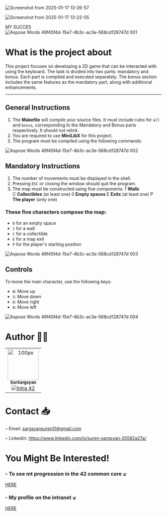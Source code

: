![Screenshot from 2025-01-17 13-26-57](https://github.com/user-attachments/assets/db8f1afd-d4a8-41f8-a8ae-46575c75a052)


![Screenshot from 2025-01-17 13-22-05](https://github.com/user-attachments/assets/c099f293-6afa-44ee-b290-62824fdd83c5)

MY SUCCES   
![Aspose Words 49f45f4d-15e7-4b3c-ac3e-568cd128747d 001](https://github.com/user-attachments/assets/65c2ea37-cc41-4734-b1d8-d38d5db9b45f)


# What is the project about

This project focuses on developing a 2D game that can be interacted with using the keyboard. The task is divided into two parts: mandatory and bonus. Each part is compiled and executed separately. The bonus section includes the same features as the mandatory part, along with additional enhancements.

---

## General Instructions

1. The **Makefile** will compile your source files. It must include rules for `all` and `bonus`, corresponding to the Mandatory and Bonus parts respectively. It should not relink.
2. You are required to use **MiniLibX** for this project.
3. The program must be compiled using the following commands:

![Aspose Words 49f45f4d-15e7-4b3c-ac3e-568cd128747d 002](https://github.com/user-attachments/assets/7cebe4f9-a2bf-4461-a914-a039b08176f4)


## Mandatory Instructions

1. The number of movements must be displayed in the shell.
2. Pressing `ESC` or closing the window should quit the program.
3. The map must be constructed using five components:
   1 **Walls**                                             
   C **Collectibles** (at least one)
   0 **Empty spaces**
   E **Exits** (at least one)
   P **The player** (only one)

### These five characters compose the map:

- `0` for an empty space
- `1` for a wall
- `C` for a collectible
- `E` for a map exit
- `P` for the player's starting position

![Aspose Words 49f45f4d-15e7-4b3c-ac3e-568cd128747d 003](https://github.com/user-attachments/assets/3e956fc4-211f-47e1-8481-da4e6ea1878e)


## Controls

To move the main character, use the following keys:

- `W`: Move up
- `S`: Move down
- `D`: Move right
- `A`: Move left


![Aspose Words 49f45f4d-15e7-4b3c-ac3e-568cd128747d 004](https://github.com/user-attachments/assets/a9cba532-c5d6-436c-a76e-25bded272bfe)

# Author ✍🏼

<table>
  <tr>
    <td align="center"><a href="[https://github.com/SurSargsyan/](https://profile.intra.42.fr/users/susargsy)"><img src="https://github.com/user-attachments/assets/10784ded-47b7-48bd-afb0-97907cdd652b" width="100px;" alt="100px"/><br /><sub><b>SurSargsyan</b></sub></a><br /><a href="https://profile.intra.42.fr/users/susargsy title="Intra 42"><img src="https://img.shields.io/badge/Malaga-FFFFFF?style=plastic&logo=42&logoColor=000000" alt="Intra 42"/></a></td>
  </tr>
</table>

# Contact 📥

◦ Email: sargsyansuren11@gmail.com

◦ Linkedin: https://www.linkedin.com/in/suren-sargsyan-25582a27a/

# You Might Be Interested!

### - To see mt progression in the 42 common core ↙️

[HERE](https://github.com/SurSargsyan?tab=repositories)

### - My profile on the intranet ↙️
[HERE](https://profile.intra.42.fr/users/susargsy)
